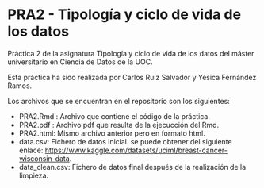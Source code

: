 # PRA2 - Tipología y ciclo de vida de los datos
Práctica 2 de la asignatura Tipología y ciclo de vida de los datos del máster universitario en Ciencia de Datos de la UOC.

Esta práctica ha sido realizada por Carlos Ruíz Salvador y Yésica Fernández Ramos.

Los archivos que se encuentran en el repositorio son los siguientes:

- PRA2.Rmd : Archivo que contiene el código de la práctica.
- PRA2.pdf : Archivo pdf que resulta de la ejecucción del Rmd.
- PRA2.html: Mismo archivo anterior pero en formato html.
- data.csv: Fichero de datos inicial. se puede obtener del siguiente enlace: https://www.kaggle.com/datasets/uciml/breast-cancer-wisconsin-data.
- data_clean.csv: Fichero de datos final después de la realización de la limpieza.

